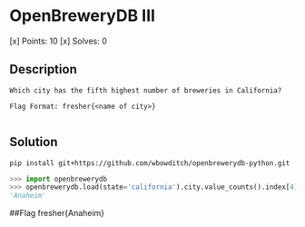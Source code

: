 # OpenBreweryDB III
[x] Points: 10
[x] Solves: 0

## Description
```
Which city has the fifth highest number of breweries in California?

Flag Format: fresher{<name of city>}


```

## Solution
```
pip install git+https://github.com/wbowditch/openbrewerydb-python.git
```

```python
>>> import openbrewerydb
>>> openbrewerydb.load(state='california').city.value_counts().index[4].encode('utf-8')
'Anaheim'
```
##Flag
fresher{Anaheim}